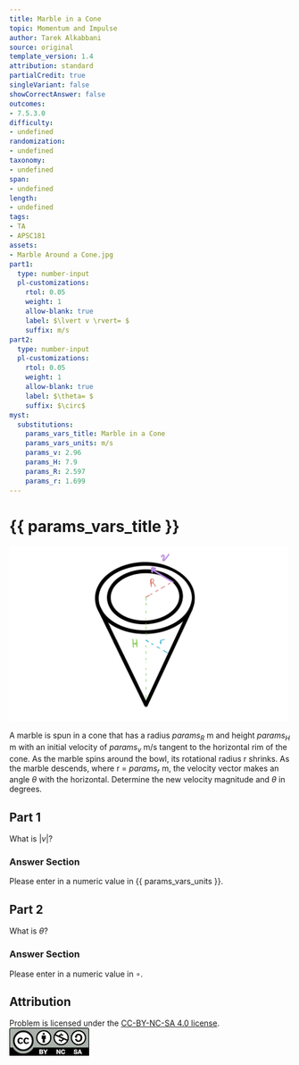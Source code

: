 ```yaml
---
title: Marble in a Cone
topic: Momentum and Impulse
author: Tarek Alkabbani
source: original
template_version: 1.4
attribution: standard
partialCredit: true
singleVariant: false
showCorrectAnswer: false
outcomes:
- 7.5.3.0
difficulty:
- undefined
randomization:
- undefined
taxonomy:
- undefined
span:
- undefined
length:
- undefined
tags:
- TA
- APSC181
assets:
- Marble Around a Cone.jpg
part1:
  type: number-input
  pl-customizations:
    rtol: 0.05
    weight: 1
    allow-blank: true
    label: $\lvert v \rvert= $
    suffix: m/s
part2:
  type: number-input
  pl-customizations:
    rtol: 0.05
    weight: 1
    allow-blank: true
    label: $\theta= $
    suffix: $\circ$
myst:
  substitutions:
    params_vars_title: Marble in a Cone
    params_vars_units: m/s
    params_v: 2.96
    params_H: 7.9
    params_R: 2.597
    params_r: 1.699
---
```

# {{ params_vars_title }}
<img src="Marble Around a Cone.jpg" width=500>

A marble is spun in a cone that has a radius ${{params_R}}$ m and height ${{params_H}}$ m with an initial velocity of ${{params_v}}$ m/s tangent to the horizontal rim of the cone. As the marble spins around the bowl, its rotational radius r shrinks. As the marble descends, where r  = ${{params_r}}$ m, the velocity vector makes an angle $\theta$ with the horizontal. Determine the new velocity magnitude and $\theta$ in degrees.

## Part 1

What is $\lvert v \rvert$?

### Answer Section

Please enter in a numeric value in {{ params_vars_units }}.

## Part 2

What is $\theta$?

### Answer Section

Please enter in a numeric value in $\circ$.

## Attribution

Problem is licensed under the [CC-BY-NC-SA 4.0 license](https://creativecommons.org/licenses/by-nc-sa/4.0/).<br> ![The Creative Commons 4.0 license requiring attribution-BY, non-commercial-NC, and share-alike-SA license.](https://raw.githubusercontent.com/firasm/bits/master/by-nc-sa.png)